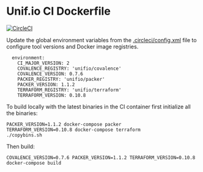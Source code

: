 # Unif.io CI Dockerfile
[![CircleCI](https://circleci.com/gh/unifio/dockerfile-ci.svg?style=svg)](https://circleci.com/gh/unifio/dockerfile-ci)

Update the global environment variables from the [.circleci/config.xml](./.circleci/config.xml) file to configure tool versions and Docker image registries.

```
  environment:
    CI_MAJOR_VERSION: 2
    COVALENCE_REGISTRY: 'unifio/covalence'
    COVALENCE_VERSION: 0.7.6
    PACKER_REGISTRY: 'unifio/packer'
    PACKER_VERSION: 1.1.2
    TERRAFORM_REGISTRY: 'unifio/terraform'
    TERRAFORM_VERSION: 0.10.8
```

To build locally with the latest binaries in the CI container first initialize all the binaries:

```
PACKER_VERSION=1.1.2 docker-compose packer
TERRAFORM_VERSION=0.10.8 docker-compose terraform
./copybins.sh
```

Then build:

```
COVALENCE_VERSION=0.7.6 PACKER_VERSION=1.1.2 TERRAFORM_VERSION=0.10.8 docker-compose build
```
